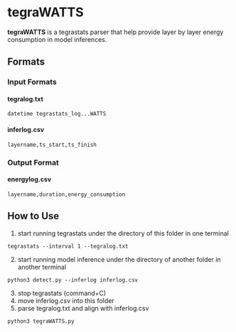 # tegraWATTS
**tegraWATTS** is a tegrastats parser that help provide layer by layer energy consumption in model inferences.

## Formats ##
### Input Formats ###
#### tegralog.txt ####
```
datetime tegrastats_log...WATTS
```
#### inferlog.csv ####
```
layername,ts_start,ts_finish
```
### Output Format ###
#### energylog.csv ####
```
layername,duration,energy_consumption
```
## How to Use ##
1. start running tegrastats under the directory of this folder in one terminal
```
tegrastats --interval 1 --tegralog.txt
```
2. start running model inference under the directory of another folder in another terminal
```
python3 detect.py --inferlog inferlog.csv
```
3. stop tegrastats (command+C)
4. move inferlog.csv into this folder
5. parse tegralog.txt and align with inferlog.csv
```
python3 tegraWATTS.py
```
